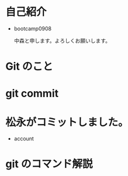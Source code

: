 # 自己紹介

- bootcamp0908

  中森と申します。よろしくお願いします。

# Git のこと

# git commit
 松永がコミットしました。
=======
- account

# git のコマンド解説

